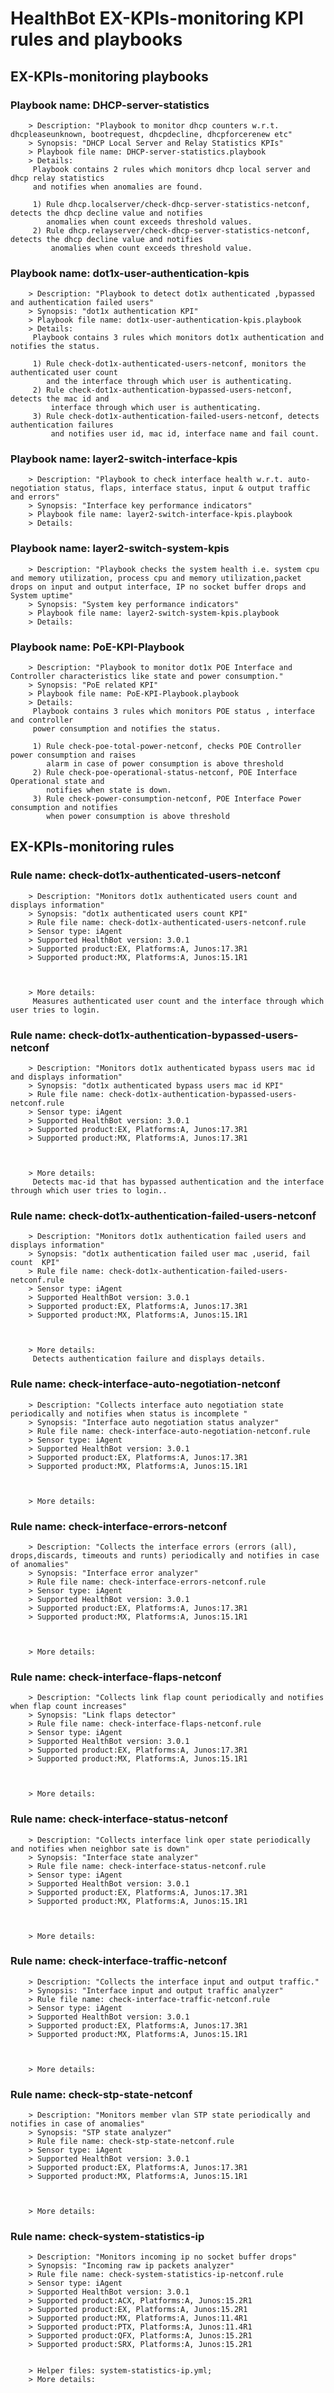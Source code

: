 # HealthBot EX-KPIs-monitoring KPI rules and playbooks

## EX-KPIs-monitoring playbooks
### Playbook name: DHCP-server-statistics 
		> Description: "Playbook to monitor dhcp counters w.r.t. dhcpleaseunknown, bootrequest, dhcpdecline, dhcpforcerenew etc"
		> Synopsis: "DHCP Local Server and Relay Statistics KPIs"
		> Playbook file name: DHCP-server-statistics.playbook
		> Details:
		 Playbook contains 2 rules which monitors dhcp local server and dhcp relay statistics
		 and notifies when anomalies are found.
		
		 1) Rule dhcp.localserver/check-dhcp-server-statistics-netconf, detects the dhcp decline value and notifies
		    anomalies when count exceeds threshold values.
		 2) Rule dhcp.relayserver/check-dhcp-server-statistics-netconf, detects the dhcp decline value and notifies
		     anomalies when count exceeds threshold value.
### Playbook name: dot1x-user-authentication-kpis 
		> Description: "Playbook to detect dot1x authenticated ,bypassed and authentication failed users"
		> Synopsis: "dot1x authentication KPI"
		> Playbook file name: dot1x-user-authentication-kpis.playbook
		> Details:
		 Playbook contains 3 rules which monitors dot1x authentication and notifies the status.
		
		 1) Rule check-dot1x-authenticated-users-netconf, monitors the authenticated user count
		    and the interface through which user is authenticating.
		 2) Rule check-dot1x-authentication-bypassed-users-netconf, detects the mac id and
		     interface through which user is authenticating.
		 3) Rule check-dot1x-authentication-failed-users-netconf, detects authentication failures
		     and notifies user id, mac id, interface name and fail count.
### Playbook name: layer2-switch-interface-kpis 
		> Description: "Playbook to check interface health w.r.t. auto-negotiation status, flaps, interface status, input & output traffic and errors"
		> Synopsis: "Interface key performance indicators"
		> Playbook file name: layer2-switch-interface-kpis.playbook
		> Details:
### Playbook name: layer2-switch-system-kpis 
		> Description: "Playbook checks the system health i.e. system cpu and memory utilization, process cpu and memory utilization,packet drops on input and output interface, IP no socket buffer drops and System uptime"
		> Synopsis: "System key performance indicators"
		> Playbook file name: layer2-switch-system-kpis.playbook
		> Details:
### Playbook name: PoE-KPI-Playbook 
		> Description: "Playbook to monitor dot1x POE Interface and Controller characteristics like state and power consumption."
		> Synopsis: "PoE related KPI"
		> Playbook file name: PoE-KPI-Playbook.playbook
		> Details:
		 Playbook contains 3 rules which monitors POE status , interface and controller
		 power consumption and notifies the status.
		
		 1) Rule check-poe-total-power-netconf, checks POE Controller power consumption and raises
		    alarm in case of power consumption is above threshold
		 2) Rule check-poe-operational-status-netconf, POE Interface Operational state and
		    notifies when state is down.
		 3) Rule check-power-consumption-netconf, POE Interface Power consumption and notifies
		    when power consumption is above threshold

## EX-KPIs-monitoring rules

### Rule name: check-dot1x-authenticated-users-netconf 
		> Description: "Monitors dot1x authenticated users count and displays information"
		> Synopsis: "dot1x authenticated users count KPI"
		> Rule file name: check-dot1x-authenticated-users-netconf.rule
		> Sensor type: iAgent 
		> Supported HealthBot version: 3.0.1
		> Supported product:EX, Platforms:A, Junos:17.3R1
		> Supported product:MX, Platforms:A, Junos:15.1R1



		> More details:
		 Measures authenticated user count and the interface through which user tries to login.
### Rule name: check-dot1x-authentication-bypassed-users-netconf 
		> Description: "Monitors dot1x authenticated bypass users mac id and displays information"
		> Synopsis: "dot1x authenticated bypass users mac id KPI"
		> Rule file name: check-dot1x-authentication-bypassed-users-netconf.rule
		> Sensor type: iAgent 
		> Supported HealthBot version: 3.0.1
		> Supported product:EX, Platforms:A, Junos:17.3R1
		> Supported product:MX, Platforms:A, Junos:17.3R1



		> More details:
		 Detects mac-id that has bypassed authentication and the interface through which user tries to login..
### Rule name: check-dot1x-authentication-failed-users-netconf 
		> Description: "Monitors dot1x authentication failed users and displays information"
		> Synopsis: "dot1x authentication failed user mac ,userid, fail count  KPI"
		> Rule file name: check-dot1x-authentication-failed-users-netconf.rule
		> Sensor type: iAgent 
		> Supported HealthBot version: 3.0.1
		> Supported product:EX, Platforms:A, Junos:17.3R1
		> Supported product:MX, Platforms:A, Junos:15.1R1



		> More details:
		 Detects authentication failure and displays details.
### Rule name: check-interface-auto-negotiation-netconf 
		> Description: "Collects interface auto negotiation state periodically and notifies when status is incomplete "
		> Synopsis: "Interface auto negotiation status analyzer"
		> Rule file name: check-interface-auto-negotiation-netconf.rule
		> Sensor type: iAgent 
		> Supported HealthBot version: 3.0.1
		> Supported product:EX, Platforms:A, Junos:17.3R1
		> Supported product:MX, Platforms:A, Junos:15.1R1



		> More details:
### Rule name: check-interface-errors-netconf 
		> Description: "Collects the interface errors (errors (all), drops,discards, timeouts and runts) periodically and notifies in case of anomalies"
		> Synopsis: "Interface error analyzer"
		> Rule file name: check-interface-errors-netconf.rule
		> Sensor type: iAgent 
		> Supported HealthBot version: 3.0.1
		> Supported product:EX, Platforms:A, Junos:17.3R1
		> Supported product:MX, Platforms:A, Junos:15.1R1



		> More details:
### Rule name: check-interface-flaps-netconf 
		> Description: "Collects link flap count periodically and notifies when flap count increases"
		> Synopsis: "Link flaps detector"
		> Rule file name: check-interface-flaps-netconf.rule
		> Sensor type: iAgent 
		> Supported HealthBot version: 3.0.1
		> Supported product:EX, Platforms:A, Junos:17.3R1
		> Supported product:MX, Platforms:A, Junos:15.1R1



		> More details:
### Rule name: check-interface-status-netconf 
		> Description: "Collects interface link oper state periodically and notifies when neighbor sate is down"
		> Synopsis: "Interface state analyzer"
		> Rule file name: check-interface-status-netconf.rule
		> Sensor type: iAgent 
		> Supported HealthBot version: 3.0.1
		> Supported product:EX, Platforms:A, Junos:17.3R1
		> Supported product:MX, Platforms:A, Junos:15.1R1



		> More details:
### Rule name: check-interface-traffic-netconf 
		> Description: "Collects the interface input and output traffic."
		> Synopsis: "Interface input and output traffic analyzer"
		> Rule file name: check-interface-traffic-netconf.rule
		> Sensor type: iAgent 
		> Supported HealthBot version: 3.0.1
		> Supported product:EX, Platforms:A, Junos:17.3R1
		> Supported product:MX, Platforms:A, Junos:15.1R1



		> More details:
### Rule name: check-stp-state-netconf 
		> Description: "Monitors member vlan STP state periodically and notifies in case of anomalies"
		> Synopsis: "STP state analyzer"
		> Rule file name: check-stp-state-netconf.rule
		> Sensor type: iAgent 
		> Supported HealthBot version: 3.0.1
		> Supported product:EX, Platforms:A, Junos:17.3R1
		> Supported product:MX, Platforms:A, Junos:15.1R1



		> More details:
### Rule name: check-system-statistics-ip 
		> Description: "Monitors incoming ip no socket buffer drops"
		> Synopsis: "Incoming raw ip packets analyzer"
		> Rule file name: check-system-statistics-ip-netconf.rule
		> Sensor type: iAgent 
		> Supported HealthBot version: 3.0.1
		> Supported product:ACX, Platforms:A, Junos:15.2R1
		> Supported product:EX, Platforms:A, Junos:15.2R1
		> Supported product:MX, Platforms:A, Junos:11.4R1
		> Supported product:PTX, Platforms:A, Junos:11.4R1
		> Supported product:QFX, Platforms:A, Junos:15.2R1
		> Supported product:SRX, Platforms:A, Junos:15.2R1


		> Helper files: system-statistics-ip.yml;
		> More details:
